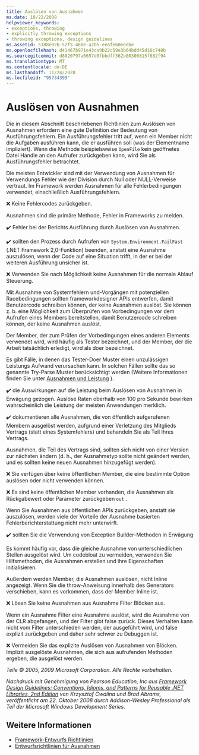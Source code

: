 ```yaml
---
title: Auslösen von Ausnahmen
ms.date: 10/22/2008
helpviewer_keywords:
- exceptions, throwing
- explicitly throwing exceptions
- throwing exceptions, design guidelines
ms.assetid: 5388e02b-52f5-460e-a2b5-eeafe60eeebe
ms.openlocfilehash: d41467b971e43ca9b22c59e3b64bdd45d16c740b
ms.sourcegitcommit: d8020797a6657d0fbbdff362b80300815f682f94
ms.translationtype: MT
ms.contentlocale: de-DE
ms.lasthandoff: 11/24/2020
ms.locfileid: "95734399"
---
```

# <a name="exception-throwing"></a>Auslösen von Ausnahmen

Die in diesem Abschnitt beschriebenen Richtlinien zum Auslösen von Ausnahmen erfordern eine gute Definition der Bedeutung von Ausführungsfehlern. Ein Ausführungsfehler tritt auf, wenn ein Member nicht die Aufgaben ausführen kann, die er ausführen soll (was der Elementname impliziert). Wenn die Methode beispielsweise `OpenFile` kein geöffnetes Datei Handle an den Aufrufer zurückgeben kann, wird Sie als Ausführungsfehler betrachtet.

 Die meisten Entwickler sind mit der Verwendung von Ausnahmen für Verwendungs Fehler wie der Division durch Null oder NULL-Verweise vertraut. Im Framework werden Ausnahmen für alle Fehlerbedingungen verwendet, einschließlich Ausführungsfehlern.

 ❌ Keine Fehlercodes zurückgeben.

 Ausnahmen sind die primäre Methode, Fehler in Frameworks zu melden.

 ✔️ Fehler bei der Berichts Ausführung durch Auslösen von Ausnahmen.

 ✔️ sollten den Prozess durch Aufrufen von `System.Environment.FailFast` (.NET Framework 2,0-Funktion) beenden, anstatt eine Ausnahme auszulösen, wenn der Code auf eine Situation trifft, in der er bei der weiteren Ausführung unsicher ist.

 ❌ Verwenden Sie nach Möglichkeit keine Ausnahmen für die normale Ablauf Steuerung.

 Mit Ausnahme von Systemfehlern und-Vorgängen mit potenziellen Racebedingungen sollten frameworkdesigner APIs entwerfen, damit Benutzercode schreiben können, der keine Ausnahmen auslöst. Sie können z. b. eine Möglichkeit zum Überprüfen von Vorbedingungen vor dem Aufrufen eines Members bereitstellen, damit Benutzercode schreiben können, der keine Ausnahmen auslöst.

 Der Member, der zum Prüfen der Vorbedingungen eines anderen Elements verwendet wird, wird häufig als Tester bezeichnet, und der Member, der die Arbeit tatsächlich erledigt, wird als doer bezeichnet.

 Es gibt Fälle, in denen das Tester-Doer Muster einen unzulässigen Leistungs Aufwand verursachen kann. In solchen Fällen sollte das so genannte Try-Parse Muster berücksichtigt werden (Weitere Informationen finden Sie unter [Ausnahmen und Leistung](exceptions-and-performance.md) ).

 ✔️ die Auswirkungen auf die Leistung beim Auslösen von Ausnahmen in Erwägung gezogen. Auslöse Raten oberhalb von 100 pro Sekunde bewirken wahrscheinlich die Leistung der meisten Anwendungen merklich.

 ✔️ dokumentieren alle Ausnahmen, die von öffentlich aufgerufenen Membern ausgelöst werden, aufgrund einer Verletzung des Mitglieds Vertrags (statt eines Systemfehlers) und behandeln Sie als Teil Ihres Vertrags.

 Ausnahmen, die Teil des Vertrags sind, sollten sich nicht von einer Version zur nächsten ändern (d. h., der Ausnahmetyp sollte nicht geändert werden, und es sollten keine neuen Ausnahmen hinzugefügt werden).

 ❌ Sie verfügen über keine öffentlichen Member, die eine bestimmte Option auslösen oder nicht verwenden können.

 ❌ Es sind keine öffentlichen Member vorhanden, die Ausnahmen als Rückgabewert oder Parameter zurückgeben `out` .

 Wenn Sie Ausnahmen aus öffentlichen APIs zurückgeben, anstatt sie auszulösen, werden viele der Vorteile der Ausnahme basierten Fehlerberichterstattung nicht mehr unterwirft.

 ✔️ sollten Sie die Verwendung von Exception Builder-Methoden in Erwägung

 Es kommt häufig vor, dass die gleiche Ausnahme von unterschiedlichen Stellen ausgelöst wird. Um codebloat zu vermeiden, verwenden Sie Hilfsmethoden, die Ausnahmen erstellen und ihre Eigenschaften initialisieren.

 Außerdem werden Member, die Ausnahmen auslösen, nicht Inline angezeigt. Wenn Sie die throw-Anweisung innerhalb des Generators verschieben, kann es vorkommen, dass der Member Inline ist.

 ❌ Lösen Sie keine Ausnahmen aus Ausnahme Filter Blöcken aus.

 Wenn ein Ausnahme Filter eine Ausnahme auslöst, wird die Ausnahme von der CLR abgefangen, und der Filter gibt false zurück. Dieses Verhalten kann nicht vom Filter unterschieden werden, der ausgeführt wird, und false explizit zurückgeben und daher sehr schwer zu Debuggen ist.

 ❌ Vermeiden Sie das explizite Auslösen von Ausnahmen von Blöcken. Implizit ausgelöste Ausnahmen, die sich aus aufrufenden Methoden ergeben, die ausgelöst werden.

 *Teile © 2005, 2009 Microsoft Corporation. Alle Rechte vorbehalten.*

 *Nachdruck mit Genehmigung von Pearson Education, Inc aus [Framework Design Guidelines: Conventions, Idioms, and Patterns for Reusable .NET Libraries, 2nd Edition](https://www.informit.com/store/framework-design-guidelines-conventions-idioms-and-9780321545619) von Krzysztof Cwalina und Brad Abrams, veröffentlicht am 22. Oktober 2008 durch Addison-Wesley Professional als Teil der Microsoft Windows Development Series.*

## <a name="see-also"></a>Weitere Informationen

- [Framework-Entwurfs Richtlinien](index.md)
- [Entwurfsrichtlinien für Ausnahmen](exceptions.md)
